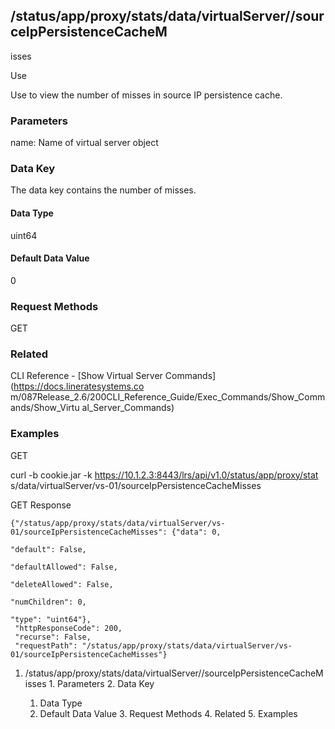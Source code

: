 ## /status/app/proxy/stats/data/virtualServer/<name>/sourceIpPersistenceCacheM
isses

Use

Use to view the number of misses in source IP persistence cache.

### Parameters

name: Name of virtual server object

### Data Key

The data key contains the number of misses.

#### Data Type

uint64

#### Default Data Value

0

### Request Methods

GET

### Related

CLI Reference - [Show Virtual Server Commands](https://docs.lineratesystems.co
m/087Release_2.6/200CLI_Reference_Guide/Exec_Commands/Show_Commands/Show_Virtu
al_Server_Commands)

### Examples

GET

curl -b cookie.jar -k https://10.1.2.3:8443/lrs/api/v1.0/status/app/proxy/stat
s/data/virtualServer/vs-01/sourceIpPersistenceCacheMisses

GET Response

    
    {"/status/app/proxy/stats/data/virtualServer/vs-01/sourceIpPersistenceCacheMisses": {"data": 0,
                                                                                          "default": False,
                                                                                          "defaultAllowed": False,
                                                                                          "deleteAllowed": False,
                                                                                          "numChildren": 0,
                                                                                          "type": "uint64"},
     "httpResponseCode": 200,
     "recurse": False,
     "requestPath": "/status/app/proxy/stats/data/virtualServer/vs-01/sourceIpPersistenceCacheMisses"}
    

  1. /status/app/proxy/stats/data/virtualServer/<name>/sourceIpPersistenceCacheMisses
    1. Parameters
    2. Data Key
      1. Data Type
      2. Default Data Value
    3. Request Methods
    4. Related
    5. Examples

